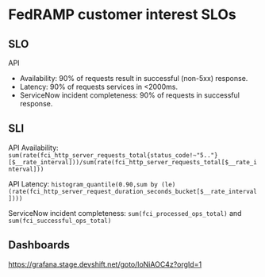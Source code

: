 # FedRAMP customer interest SLOs

## SLO

API

* Availability: 90% of requests result in successful (non-5xx) response.
* Latency: 90% of requests services in <2000ms.
* ServiceNow incident completeness: 90% of requests in successful response.

## SLI

API Availability: `sum(rate(fci_http_server_requests_total{status_code!~"5.."}[$__rate_interval]))/sum(rate(fci_http_server_requests_total[$__rate_interval]))`

API Latency: `histogram_quantile(0.90,sum by (le) (rate(fci_http_server_request_duration_seconds_bucket[$__rate_interval])))`

ServiceNow incident completeness: `sum(fci_processed_ops_total)` and `sum(fci_successful_ops_total)`

## Dashboards

<https://grafana.stage.devshift.net/goto/loNiAOC4z?orgId=1>
